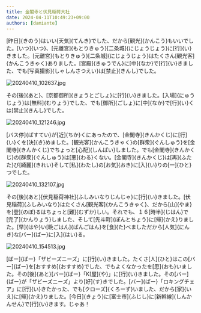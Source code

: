 ```yaml
---
title: 金閣寺と伏見稲荷大社
date: 2024-04-11T10:49:23+09:00
authors: [damiante]
---
```

[昨日]{きのう}はいい[天気]{てんき}でした、だから[観光]{かんこう}もいいでした。[いつ]{いつ}、[元離宮]{もとりきゅう}[二条城]{にじょうじょう}に[行]{い}きました。[元離宮]{もとりきゅう}[二条城]{にじょうじょう}はたくさん[観光客]{かんこうきゃく}ありました。[宮殿]{きゅうでん}に[中]{なか}で[行]{い}きました、でも[写真撮影]{しゃしんさつえい}は[禁止]{きんし}でした。

![20240410_102637.jpg](https://github.com/devhou-se/www-jp/assets/12438044/1b0f37f4-44cd-41a7-9695-b80c7aee1c9f)


その[後]{あと}、[京都御所]{きょうとごしょ}に[行]{い}きました。[入場]{にゅうじょう}は[無料]{むりょう}でした、でも[御所]{ごしょ}に[中]{なか}で[行]{い}くは[禁止]{きんし}でした。

![20240410_121246.jpg](https://github.com/devhou-se/www-jp/assets/12438044/e88ac13b-fdad-4b40-91c8-afe58c3ef7b5)

[バス停]{ばすてい}が[近]{ちか}くにあったので、[金閣寺]{きんかくじ}に[行]{い}くを[決]{き}めました。[観光客]{かんこうきゃく}の[群衆]{ぐんしゅう}を[金閣寺]{きんかくじ}でちょっと[心配]{しんぱい}しました。でも[金閣寺]{きんかくじ}の[群衆]{ぐんしゅう}は[悪]{わる}くない。[金閣寺]{きんかくじ}は[再]{ふたた}び[綺麗]{きれい}そして[私]{わたし}の[お気]{おき}に[入]{い}りの[一]{ひと}つでした。


![20240410_132107.jpg](https://github.com/devhou-se/www-jp/assets/12438044/ddf8f1f0-f1cb-45d4-9232-9f22cb2c270b)


その[後]{あと}[伏見稲荷神社]{ふしみいなりじんじゃ}に[行]{い}きました。[伏見稲荷]{ふしみいなり}はたくさん[観光客]{かんこうきゃく}、だから[山]{やま}を[登]{のぼ}るはちょっと[難]{むずか}しい。それでも、１６[時半]{じはん}で[完了]{かんりょう}しました、そして[先斗町]{ぽんとちょう}に[帰]{かえ}りました。[早]{はや}い[晩ごはん]{ばんごはん}を[食]{た}べましただから[人気]{にんき}な[バー]{ばー}に[入]{はい}る。 

![20240410_154513.jpg](https://github.com/devhou-se/www-jp/assets/12438044/562b485d-c39a-4d5a-81bb-af9a7b57bceb)

[ばー]{ばー}「ザビーズニーズ」に[行]{い}きました。たくさ[人]{ひと}はこの[バー]{ばー}を[おすすめ]{おすすめ}でした、でもよくなかったを[思]{おも}いました。その[後]{あと}[バー]{ばー}「K[屋]{や}」に[行]{い}きました。その[バー]{ばー}が「ザビーズニーズ」より[好]{す}きでした。[バー]{ばー}「ロキングチェア」に[行]{い}きたかった、でも[クローズ]{くろーず}いました、だから[家]{いえ}に[帰]{かえ}りました。[今日]{きょう}に[富士市]{ふじし}に[新幹線]{しんかんせん}で[行]{い}きます。じゃあ！